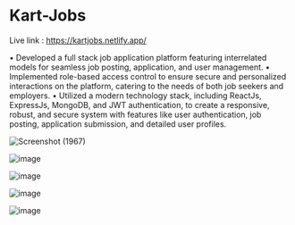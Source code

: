 # Kart-Jobs
Live link : https://kartjobs.netlify.app/

• Developed a full stack job application platform featuring interrelated models for seamless job posting,
application, and user management.
• Implemented role-based access control to ensure secure and personalized interactions on the platform,
catering to the needs of both job seekers and employers.
• Utilized a modern technology stack, including ReactJs, ExpressJs, MongoDB, and JWT
authentication, to create a responsive, robust, and secure system with features like user authentication,
job posting, application submission, and detailed user profiles.

![Screenshot (1967)](https://github.com/KarthikhKamath/kartjobfullstack/assets/74257697/5584b75f-7234-441a-9ed3-00f170b1931e)

![image](https://github.com/KarthikhKamath/kartjobfullstack/assets/74257697/d7f5770a-c5c6-4cf2-af7d-09557ffc95c8)

![image](https://github.com/KarthikhKamath/kartjobfullstack/assets/74257697/3bd735fc-348d-4d33-834c-3129c240cddf)

![image](https://github.com/KarthikhKamath/kartjobfullstack/assets/74257697/16628ca5-b551-4ea9-83ff-018dcd0308ea)

![image](https://github.com/KarthikhKamath/kartjobfullstack/assets/74257697/26c094af-d49e-4e27-8d40-7c3409ea1178)


